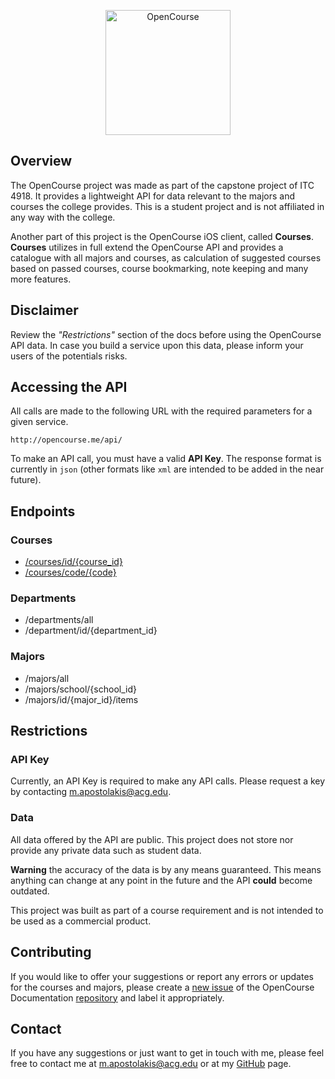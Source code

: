 <p align="center">
  <img src="http://open.course.s3.amazonaws.com/web.png" alt="OpenCourse" width="200"/>
</p>

## Overview
The OpenCourse project was made as part of the capstone project of ITC 4918. It provides a lightweight API for data relevant to the majors and courses the college provides. This is a student project and is not affiliated in any way with the college.

Another part of this project is the OpenCourse iOS client, called **Courses**. **Courses** utilizes in full extend the OpenCourse API and provides a catalogue with all majors and courses, as calculation of suggested courses based on passed courses, course bookmarking, note keeping and many more features.

## Disclaimer

Review the _"Restrictions"_ section of the docs before using the OpenCourse API data. In case you build a service upon this data, please inform your users of the potentials risks.

## Accessing the API

All calls are made to the following URL with the required parameters for a given service.

`http://opencourse.me/api/`

To make an API call, you must have a valid **API Key**. The response format is currently in `json` (other formats like `xml` are intended to be added in the near future).

## Endpoints

### Courses

- [/courses/id/{course_id}](/api/courses/courses_id.md)
- [/courses/code/{code}](/api/courses/courses_code.md)

### Departments

- /departments/all
- /department/id/{department_id}

### Majors

- /majors/all
- /majors/school/{school_id}
- /majors/id/{major_id}/items

## Restrictions

### API Key
Currently, an API Key is required to make any API calls. Please request a key by contacting [m.apostolakis@acg.edu](mailto:m.apostolakis@acg.edu).

### Data

All data offered by the API are public. This project does not store nor provide any private data such as student data. 

**Warning** the accuracy of the data is by any means guaranteed.  This means anything can change at any point in the future and the API **could** become outdated.

This project was built as part of a course requirement and is not intended to be used as a commercial product.

## Contributing

If you would like to offer your suggestions or report any errors  or updates for the courses and majors, please create a [new issue](https://github.com/mapostolakis/OpenCourse-API-docs/issues/new) of the OpenCourse Documentation [repository](https://github.com/mapostolakis/OpenCourse-API-docs/) and label it appropriately.

## Contact

If you have any suggestions or just want to get in touch with me, please feel free to contact me at [m.apostolakis@acg.edu](mailto:m.apostolakis@acg.edu) or at my [GitHub](https://github.com/mapostolakis) page.

